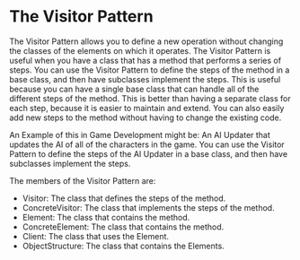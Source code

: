 # The Visitor Pattern
The Visitor Pattern allows you to define a new operation without changing the classes of the elements on which it operates. The Visitor Pattern is useful when you have a class that has a method that performs a series of steps. You can use the Visitor Pattern to define the steps of the method in a base class, and then have subclasses implement the steps. This is useful because you can have a single base class that can handle all of the different steps of the method. This is better than having a separate class for each step, because it is easier to maintain and extend. You can also easily add new steps to the method without having to change the existing code.

An Example of this in Game Development might be: An AI Updater that updates the AI of all of the characters in the game. You can use the Visitor Pattern to define the steps of the AI Updater in a base class, and then have subclasses implement the steps. 

The members of the Visitor Pattern are:
- Visitor: The class that defines the steps of the method.
- ConcreteVisitor: The class that implements the steps of the method.
- Element: The class that contains the method.
- ConcreteElement: The class that contains the method.
- Client: The class that uses the Element.
- ObjectStructure: The class that contains the Elements.